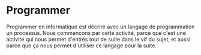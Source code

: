 # Programmer

Programmer en informatique est décrire avec un langage de programmation un processus.
Nous commencons par cette activité, parce que c'est une activité qui nous permet d'entrés tout de suite dans le vif du sujet, et aussi parce que ça nous permet d'utiliser ce langage pour la suite.